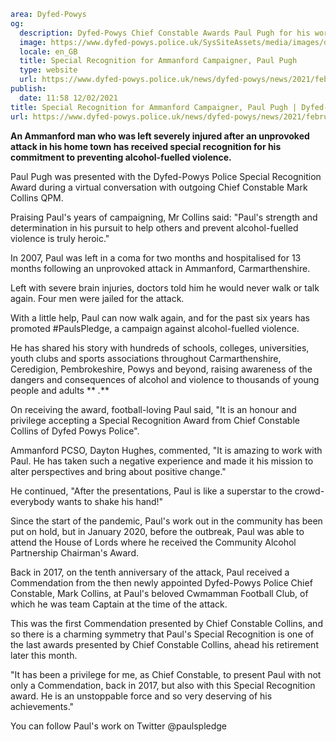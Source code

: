 ```yaml
area: Dyfed-Powys
og:
  description: Dyfed-Powys Chief Constable Awards Paul Pugh for his work
  image: https://www.dyfed-powys.police.uk/SysSiteAssets/media/images/dyfed-powys/news/news-article-pics/paul-with-award-2.jpg?crop=(0,69,2736,1509)&amp;w=600&amp;h=300&amp;scale=both
  locale: en_GB
  title: Special Recognition for Ammanford Campaigner, Paul Pugh
  type: website
  url: https://www.dyfed-powys.police.uk/news/dyfed-powys/news/2021/february/special-recognition-for-ammanford-campaigner-paul-pugh/
publish:
  date: 11:58 12/02/2021
title: Special Recognition for Ammanford Campaigner, Paul Pugh | Dyfed-Powys Police
url: https://www.dyfed-powys.police.uk/news/dyfed-powys/news/2021/february/special-recognition-for-ammanford-campaigner-paul-pugh/
```

**An Ammanford man who was left severely injured after an unprovoked attack in his home town has received special recognition for his commitment to preventing alcohol-fuelled violence.**

Paul Pugh was presented with the Dyfed-Powys Police Special Recognition Award during a virtual conversation with outgoing Chief Constable Mark Collins QPM.

Praising Paul's years of campaigning, Mr Collins said: "Paul's strength and determination in his pursuit to help others and prevent alcohol-fuelled violence is truly heroic."

In 2007, Paul was left in a coma for two months and hospitalised for 13 months following an unprovoked attack in Ammanford, Carmarthenshire.

Left with severe brain injuries, doctors told him he would never walk or talk again. Four men were jailed for the attack.

With a little help, Paul can now walk again, and for the past six years has promoted #PaulsPledge, a campaign against alcohol-fuelled violence.

He has shared his story with hundreds of schools, colleges, universities, youth clubs and sports associations throughout Carmarthenshire, Ceredigion, Pembrokeshire, Powys and beyond, raising awareness of the dangers and consequences of alcohol and violence to thousands of young people and adults ** _._**

On receiving the award, football-loving Paul said, "It is an honour and privilege accepting a Special Recognition Award from Chief Constable Collins of Dyfed Powys Police".

Ammanford PCSO, Dayton Hughes, commented, "It is amazing to work with Paul. He has taken such a negative experience and made it his mission to alter perspectives and bring about positive change."

He continued, "After the presentations, Paul is like a superstar to the crowd- everybody wants to shake his hand!"

Since the start of the pandemic, Paul's work out in the community has been put on hold, but in January 2020, before the outbreak, Paul was able to attend the House of Lords where he received the Community Alcohol Partnership Chairman's Award.

Back in 2017, on the tenth anniversary of the attack, Paul received a Commendation from the then newly appointed Dyfed-Powys Police Chief Constable, Mark Collins, at Paul's beloved Cwmamman Football Club, of which he was team Captain at the time of the attack.

This was the first Commendation presented by Chief Constable Collins, and so there is a charming symmetry that Paul's Special Recognition is one of the last awards presented by Chief Constable Collins, ahead his retirement later this month.

 "It has been a privilege for me, as Chief Constable, to present Paul with not only a Commendation, back in 2017, but also with this Special Recognition award. He is an unstoppable force and so very deserving of his achievements."

You can follow Paul's work on Twitter @paulspledge
